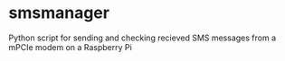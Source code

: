 # smsmanager
Python script for sending and checking recieved SMS messages from a mPCIe modem on a Raspberry Pi
